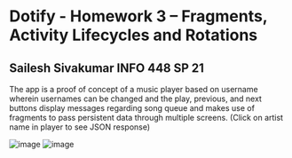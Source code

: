 # Dotify - Homework 3 – Fragments, Activity Lifecycles and Rotations

## Sailesh Sivakumar INFO 448 SP 21

The app is a proof of concept of a music player based on username wherein usernames can be changed and the play, previous, and next buttons display messages regarding song queue and makes use of fragments to pass persistent data through multiple screens. (Click on artist name in player to see JSON response)

![image](https://user-images.githubusercontent.com/32437884/119036820-0cf33400-b966-11eb-80f3-c215726adf5e.png) ![image](https://user-images.githubusercontent.com/32437884/119036832-11b7e800-b966-11eb-81fb-3e3fb837928b.png)



